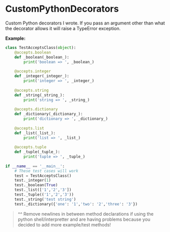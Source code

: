 # CustomPythonDecorators
Custom Python decorators I wrote. If you pass an argument other than what the decorator allows it will raise a TypeError exception.

**Example:**

```python
class TestAcceptsClass(object):
    @accepts.boolean
    def _boolean(_boolean_):
        print('boolean => ', _boolean_)
        
    @accepts.integer
    def _integer(_integer_):
        print('integer => ', _integer_)
 
    @accepts.string
    def _string(_string_):
        print('string => ', _string_)
 
    @accepts.dictionary
    def _dictionary(_dictionary_):
        print('dictionary => ', _dictionary_)
 
    @accepts.list
    def _list(_list_):
        print('list => ', _list_)
 
    @accepts.tuple
    def _tuple(_tuple_):
        print('tuple => ', _tuple_)
 
if __name__ == '__main__':
    # These test cases will work
    test = TestAcceptsClass()
    test._integer(1)
    test._boolean(True)
    test._list(['1','2','3'])
    test._tuple(('1','2','3'))
    test._string('test string')
    test._dictionary({'one': '1','two': '2','three': '3'})
```

> ^^ Remove newlines in between method declarations if using the python shell/interpretter and are having problems because you decided to add more example/test methods!
